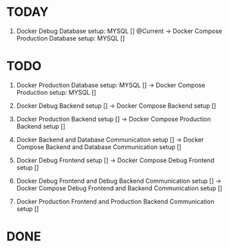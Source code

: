 
# TODAY 
1. Docker Debug Database setup: MYSQL [] @Current
    -> Docker Compose Production Database setup: MYSQL []

# TODO

1. Docker Production Database setup: MYSQL [] 
    -> Docker Compose Production setup: MYSQL []

2. Docker Debug Backend setup []
    -> Docker Compose Backend setup []

3. Docker Production Backend setup []
    -> Docker Compose Production Backend setup []
    
4. Docker Backend and Database Communication setup []
    -> Docker Compose Backend and Database Communication setup []

5. Docker Debug Frontend setup []
    -> Docker Compose Debug Frontend setup []

6. Docker Debug Frontend and Debug Backend Communication setup []
    -> Docker Compose Debug Frontend and Backend Communication setup []

7. Docker Production Frontend and Production Backend Communication setup []


# DONE 
